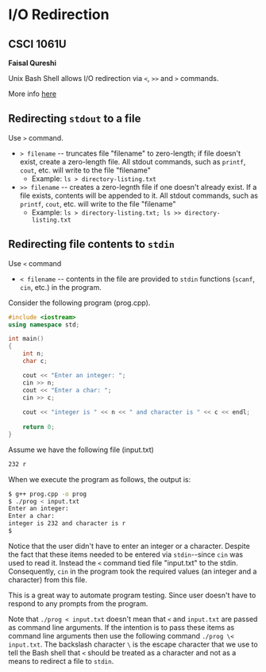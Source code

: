 # I/O Redirection

## CSCI 1061U

**Faisal Qureshi**

Unix Bash Shell allows I/O redirection via `<`, `>>` and `>` commands.

More info [here](http://www.tldp.org/LDP/abs/html/io-redirection.html)

## Redirecting `stdout` to a file

Use `>` command.

- `> filename` -- truncates file "filename" to zero-length; if file doesn't exist, create a zero-length file.  All stdout commands, such as `printf`, `cout`, etc. will write to the file "filename"
	- Example: `ls > directory-listing.txt`
- `>> filename` -- creates a zero-legnth file if one doesn't already exist.  If a file exists, contents will be appended to it.  All stdout commands, such as `printf`, `cout`, etc. will write to the file "filename"
	- Example: `ls > directory-listing.txt; ls >> directory-listing.txt`

## Redirecting file contents to `stdin`

Use `<` command

- `< filename` -- contents in the file are provided to `stdin` functions (`scanf`, `cin`, etc.)  in the program.

Consider the following program (prog.cpp).

~~~cpp
#include <iostream>
using namespace std;

int main()
{
	int n;
	char c;

	cout << "Enter an integer: ";
	cin >> n;
	cout << "Enter a char: ";
	cin >> c;
	
	cout << "integer is " << n << " and character is " << c << endl;
	
	return 0;
}
~~~

Assume we have the following file (input.txt)

~~~txt
232 r
~~~

When we execute the program as follows, the output is:

~~~bash
$ g++ prog.cpp -o prog
$ ./prog < input.txt
Enter an integer: 
Enter a char:
integer is 232 and character is r
$
~~~

Notice that the user didn't have to enter an integer or a character.  Despite the fact that these items needed to be entered via `stdin`--since `cin` was used to read it.  Instead the `<` command tied file "input.txt" to the stdin.  Consequently, `cin` in the program took the required values (an integer and a character) from this file.

This is a great way to automate program testing.   Since user doesn't have to respond to any prompts from the program.

Note that `./prog < input.txt` doesn't mean that `<` and `input.txt` are passed as command line arguments.  If the intention is to pass these items as command line arguments then use the following command `./prog \< input.txt`.  The backslash character `\` is the escape character that we use to tell the Bash shell that `<` should be treated as a character and not as a means to redirect a file to `stdin`.